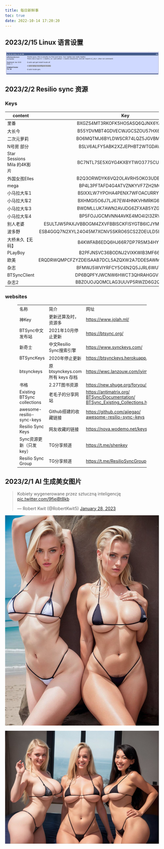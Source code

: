 ```yaml
---
title: 每日新鲜事
toc: true
date: 2022-10-14 17:20:20
---
```




## 2023/2/15 Linux 语言设置

![image-20230215203658613](每日新鲜事/image-20230215203658613.png)

## 2023/2/2 Resilio sync 资源

### Keys

| content                     |                             Key                             |
| --------------------------- | :---------------------------------------------------------: |
| 里番                        |              BXGZS4MT3RKOFK5HOSASQ6QJNX6YAWO4Z              |
| 大长今                      |              B55YDVMBT4GDVECWJGCSZOU57HX6CIMJR              |
| 二次元萝莉                  |              BO6MQTMJ6BYLDWSCR74LQZ5JGVBMGGYLO              |
| N号房 部分                  |              BSLV6ALFY5ABK2XZJEPHBT2WTGDAVN5HE              |
| Star Sessions Mila 的4K影片 |              BC7NTL7SE5XGYG4KXBYTWO3775CUDYORP              |
| 外国女孩Elles               |              B2Q3ORWDYK6VQ2OLAVRH5OKO3UDBASGPF              |
| mega                        |              BP4L3PFTAFD4G4ATVZNKYVF7ZH2MGNN6I              |
| 小马拉大车1                 |              BSIXXLW7YPOHA4PENX7WFOACURRYJC3N6              |
| 小马拉大车2                 |              BXHMGI5O6J7LJ67EW4HNKVHMRKG6JZAS3              |
| 小马拉大车3                 |              BWDMLLUK7AWN2AVJDG6ZFXAB5YZGKK2V6              |
| 小马拉大车4                 |              BP5FOJJGCMVNN4AVKE4MO4I2I3ZRY5FXV              |
| 别人老婆                    | ESULTJW5PAXJVBBOGM4ZXVFBBISCKFISYGTB6ICJYMJGLDBVZL2PC5RO6SA |
| 波多野                      | ESB4GGQ7N2XYL24O45M7XCNV5SKRO6SCS2ZOEULD5B2BCLZWNVX73QKHTRQ |
| 大桥未久【无码】            |              B4KWFAB6EDQ6HJ66R7DP7R5M34HYHLKKY              |
| PLayBoy                     |              B2PFJNSVC36BODNJ2VIXKWIB3MF66ZZJW              |
| 欧美                        | ERQDRWQMPCFZYZDEISAAB7DCL5AZQXW2A7DDESAWM5C3SHFBNPTDABPCJMY |
| 杂志                        |              BFMWJ5WVIYRFCY5C6N2Q5JJRL6WUTCGW3              |
| BTSyncClient                |              DP6BQPFYJWCNW6HWCT3QHRAHGGV3AH23S              |
| 杂志2                       |              BBZOUOJQOMCLAG3UUVP5RWZD6G2QGQU5P              |


### websites

<figure class="wp-block-table is-style-regular"><table class="mtr-table mtr-tr-td"><tbody><tr><td data-mtr-content="名称" class="mtr-td-tag"><div class="mtr-cell-content">名称</div></td><td data-mtr-content="简介" class="mtr-td-tag"><div class="mtr-cell-content">简介</div></td><td data-mtr-content="网址" class="mtr-td-tag"><div class="mtr-cell-content">网址</div></td></tr><tr><td data-mtr-content="名称" class="mtr-td-tag"><div class="mtr-cell-content">神Key</div></td><td data-mtr-content="简介" class="mtr-td-tag"><div class="mtr-cell-content">更新还算及时，资源多</div></td><td data-mtr-content="网址" class="mtr-td-tag"><div class="mtr-cell-content"><a href="https://www.jolah.ml/" target="_blank" rel="noreferrer noopener">https://www.jolah.ml/</a></div></td></tr><tr><td data-mtr-content="名称" class="mtr-td-tag"><div class="mtr-cell-content">BTSync中文发布站</div></td><td data-mtr-content="简介" class="mtr-td-tag"><div class="mtr-cell-content">2021年10月停止更新</div></td><td data-mtr-content="网址" class="mtr-td-tag"><div class="mtr-cell-content"><a href="https://btsync.org/" target="_blank" rel="noreferrer noopener">https://btsync.org/</a></div></td></tr><tr><td data-mtr-content="名称" class="mtr-td-tag"><div class="mtr-cell-content">新奇士</div></td><td data-mtr-content="简介" class="mtr-td-tag"><div class="mtr-cell-content">中文Resilio Sync搜索引擎</div></td><td data-mtr-content="网址" class="mtr-td-tag"><div class="mtr-cell-content"><a href="https://www.synckeys.com/" target="_blank" rel="noreferrer noopener">https://www.synckeys.com/</a></div></td></tr><tr><td data-mtr-content="名称" class="mtr-td-tag"><div class="mtr-cell-content">BTSyncKeys</div></td><td data-mtr-content="简介" class="mtr-td-tag"><div class="mtr-cell-content">2020年停止更新</div></td><td data-mtr-content="网址" class="mtr-td-tag"><div class="mtr-cell-content"><a href="https://btsynckeys.herokuapp.com/" target="_blank" rel="noreferrer noopener">https://btsynckeys.herokuapp.com/</a></div></td></tr><tr><td data-mtr-content="名称" class="mtr-td-tag"><div class="mtr-cell-content">btsynckeys</div></td><td data-mtr-content="简介" class="mtr-td-tag"><div class="mtr-cell-content">原 btsynckeys.com 所有 keys 存档</div></td><td data-mtr-content="网址" class="mtr-td-tag"><div class="mtr-cell-content"><a href="https://wwc.lanzouw.com/iyimS0ci8vqb" target="_blank" rel="noreferrer noopener">https://wwc.lanzouw.com/iyimS0ci8vqb</a></div></td></tr><tr><td data-mtr-content="名称" class="mtr-td-tag"><div class="mtr-cell-content">书格</div></td><td data-mtr-content="简介" class="mtr-td-tag"><div class="mtr-cell-content">2.27T图书资源</div></td><td data-mtr-content="网址" class="mtr-td-tag"><div class="mtr-cell-content"><a href="https://new.shuge.org/foryou/resilio_sync/" target="_blank" rel="noreferrer noopener">https://new.shuge.org/foryou/resilio_sync/</a></div></td></tr><tr><td data-mtr-content="名称" class="mtr-td-tag"><div class="mtr-cell-content">Existing BTSync collections</div></td><td data-mtr-content="简介" class="mtr-td-tag"><div class="mtr-cell-content">老毛子的分享网站</div></td><td data-mtr-content="网址" class="mtr-td-tag"><div class="mtr-cell-content"><a href="https://antimatrix.org/BTSync/Documentation/BTSync_Existing_Collections.html" target="_blank" rel="noreferrer noopener">https://antimatrix.org/<br>BTSync/Documentation/<br>BTSync_Existing_Collections.html</a></div></td></tr><tr><td data-mtr-content="名称" class="mtr-td-tag"><div class="mtr-cell-content">awesome-resilio-sync-keys</div></td><td data-mtr-content="简介" class="mtr-td-tag"><div class="mtr-cell-content">Github搭建的收藏链接</div></td><td data-mtr-content="网址" class="mtr-td-tag"><div class="mtr-cell-content"><a href="https://github.com/ajiegao/awesome-resilio-sync-keys" target="_blank" rel="noreferrer noopener">https://github.com/ajiegao/<br>awesome-resilio-sync-keys</a></div></td></tr><tr><td data-mtr-content="名称" class="mtr-td-tag"><div class="mtr-cell-content">Resilio Sync Keys</div></td><td data-mtr-content="简介" class="mtr-td-tag"><div class="mtr-cell-content">网友收藏的链接</div></td><td data-mtr-content="网址" class="mtr-td-tag"><div class="mtr-cell-content"><a href="https://nova.wodemo.net/keys" target="_blank" rel="noreferrer noopener">https://nova.wodemo.net/keys</a></div></td></tr><tr><td data-mtr-content="名称" class="mtr-td-tag"><div class="mtr-cell-content">Sync资源更新（只发key）</div></td><td data-mtr-content="简介" class="mtr-td-tag"><div class="mtr-cell-content">TG分享频道</div></td><td data-mtr-content="网址" class="mtr-td-tag"><div class="mtr-cell-content"><a href="https://t.me/shenkey" target="_blank" rel="noreferrer noopener">https://t.me/shenkey</a></div></td></tr><tr><td data-mtr-content="名称" class="mtr-td-tag"><div class="mtr-cell-content">Resilio Sync Group</div></td><td data-mtr-content="简介" class="mtr-td-tag"><div class="mtr-cell-content">TG分享频道</div></td><td data-mtr-content="网址" class="mtr-td-tag"><div class="mtr-cell-content"><a href="https://t.me/ResilioSyncGroup" target="_blank" rel="noreferrer noopener">https://t.me/ResilioSyncGroup</a></div></td></tr></tbody></table></figure>

## 2023/2/1 AI 生成美女图片

<blockquote class="twitter-tweet"><p lang="pl" dir="ltr">Kobiety wygenerowane przez sztuczną inteligencję <a href="https://t.co/9fjeiBt8kb">pic.twitter.com/9fjeiBt8kb</a></p>&mdash; Robert Kwit (@RobertKwit5) <a href="https://twitter.com/RobertKwit5/status/1619355483495874560?ref_src=twsrc%5Etfw">January 28, 2023</a></blockquote> <script async src="https://platform.twitter.com/widgets.js" charset="utf-8"></script>

![photo_2023-02-01_13-51-14](每日新鲜事/photo_2023-02-01_13-51-14.jpg)

![photo_2023-02-01_13-51-02](每日新鲜事/photo_2023-02-01_13-51-02.jpg)